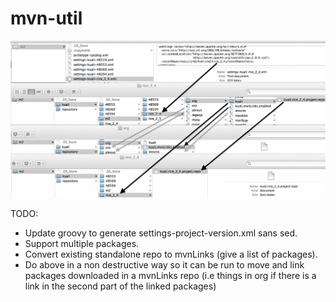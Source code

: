 # mvn-util

![Image of mvnLinks](https://raw.githubusercontent.com/eghm/mvn-util/master/doc/img/mvnLinks-annotated.png)

TODO:
* Update groovy to generate settings-project-version.xml sans sed.
* Support multiple packages. 
* Convert existing standalone repo to mvnLinks (give a list of packages).
* Do above in a non destructive way so it can be run to move and link packages downloaded in a mvnLinks repo (i.e things in org if there is a link in the second part of the linked packages)
